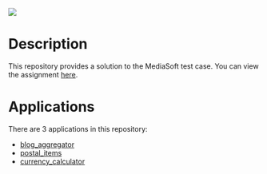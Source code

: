 <a href="https://codeclimate.com/github/TuPi4Ok/test_tasks/maintainability"><img src="https://api.codeclimate.com/v1/badges/a2cd67b3d2d4b317e506/maintainability" /></a>
# Description
This repository provides a solution to the MediaSoft test case. You can view the assignment [here](https://drive.google.com/file/d/1obl6-j36xkLszszRPnj0enWxPX-nzzuQ/view).
# Applications
There are 3 applications in this repository:
* [blog_aggregator](./blog_aggregator) 
* [postal_items](./postal_items) 
* [currency_calculator](./currency_calculator) 